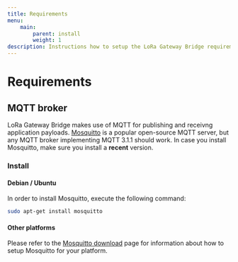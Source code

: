 ```yaml
---
title: Requirements
menu:
    main:
        parent: install
        weight: 1
description: Instructions how to setup the LoRa Gateway Bridge requirements.
---
```


# Requirements

## MQTT broker

LoRa Gateway Bridge makes use of MQTT for publishing and receivng application
payloads. [Mosquitto](http://mosquitto.org/) is a popular open-source MQTT
server, but any MQTT broker implementing MQTT 3.1.1 should work. 
In case you install Mosquitto, make sure you install a **recent** version.

### Install

#### Debian / Ubuntu

In order to install Mosquitto, execute the following command:

```bash
sudo apt-get install mosquitto
```

#### Other platforms

Please refer to the [Mosquitto download](https://mosquitto.org/download/) page
for information about how to setup Mosquitto for your platform.
